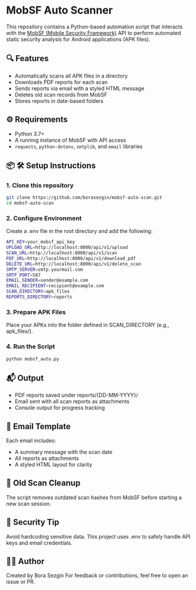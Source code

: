 # MobSF Auto Scanner

This repository contains a Python-based automation script that interacts with the [MobSF (Mobile Security Framework)](https://github.com/MobSF/Mobile-Security-Framework-MobSF) API to perform automated static security analysis for Android applications (APK files).

## 🔍 Features

- Automatically scans all APK files in a directory  
- Downloads PDF reports for each scan  
- Sends reports via email with a styled HTML message  
- Deletes old scan records from MobSF  
- Stores reports in date-based folders  

## ⚙️ Requirements

- Python 3.7+  
- A running instance of MobSF with API access  
- `requests`, `python-dotenv`, `smtplib`, and `email` libraries  

## 📦 🛠 Setup Instructions

### 1. Clone this repository

```bash
git clone https://github.com/borasezgin/mobsf-auto-scan.git
cd mobsf-auto-scan
```

### 2. Configure Environment
Create a .env file in the root directory and add the following:
```bash
API_KEY=your_mobsf_api_key
UPLOAD_URL=http://localhost:8000/api/v1/upload
SCAN_URL=http://localhost:8000/api/v1/scan
PDF_URL=http://localhost:8000/api/v1/download_pdf
DELETE_URL=http://localhost:8000/api/v1/delete_scan
SMTP_SERVER=smtp.yourmail.com
SMTP_PORT=587
EMAIL_SENDER=sender@example.com
EMAIL_RECIPIENT=recipient@example.com
SCAN_DIRECTORY=apk_files
REPORTS_DIRECTORY=reports
```

### 3. Prepare APK Files
Place your APKs into the folder defined in SCAN_DIRECTORY (e.g., apk_files/).

### 4. Run the Script
```bash
python mobsf_auto.py
```
## 📬 Output
-    PDF reports saved under reports/{DD-MM-YYYY}/
-    Email sent with all scan reports as attachments
-    Console output for progress tracking

## 💌 Email Template
Each email includes:

-    A summary message with the scan date
-    All reports as attachments
-    A styled HTML layout for clarity

## 🧼 Old Scan Cleanup
The script removes outdated scan hashes from MobSF before starting a new scan session.

## 🔐 Security Tip
Avoid hardcoding sensitive data. This project uses .env to safely handle API keys and email credentials.

## 👩‍💻 Author
Created by Bora Sezgin
For feedback or contributions, feel free to open an issue or PR.

